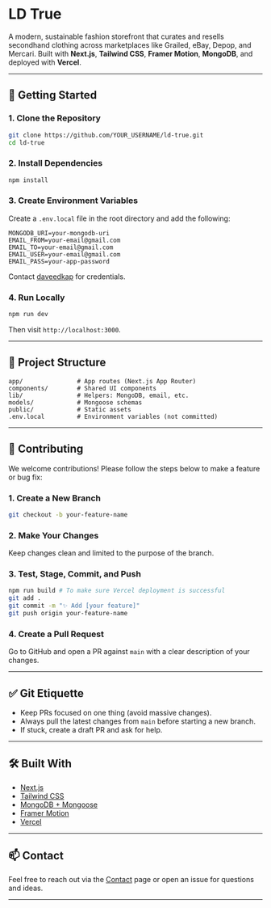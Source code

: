 # LD True

A modern, sustainable fashion storefront that curates and resells secondhand clothing across marketplaces like Grailed, eBay, Depop, and Mercari. Built with **Next.js**, **Tailwind CSS**, **Framer Motion**, **MongoDB**, and deployed with **Vercel**.

---

## 🚀 Getting Started

### 1. Clone the Repository

```bash
git clone https://github.com/YOUR_USERNAME/ld-true.git
cd ld-true
```

### 2. Install Dependencies

```bash
npm install
```

### 3. Create Environment Variables

Create a `.env.local` file in the root directory and add the following:

```env
MONGODB_URI=your-mongodb-uri
EMAIL_FROM=your-email@gmail.com
EMAIL_TO=your-email@gmail.com
EMAIL_USER=your-email@gmail.com
EMAIL_PASS=your-app-password
```

Contact [daveedkap](https://github.com/daveedkap) for credentials.

### 4. Run Locally

```bash
npm run dev
```

Then visit `http://localhost:3000`.

---

## 🧠 Project Structure

```
app/               # App routes (Next.js App Router)
components/        # Shared UI components
lib/               # Helpers: MongoDB, email, etc.
models/            # Mongoose schemas
public/            # Static assets
.env.local         # Environment variables (not committed)
```

---

## 👥 Contributing

We welcome contributions! Please follow the steps below to make a feature or bug fix:

### 1. Create a New Branch

```bash
git checkout -b your-feature-name
```

### 2. Make Your Changes

Keep changes clean and limited to the purpose of the branch.

### 3. Test, Stage, Commit, and Push

```bash
npm run build # To make sure Vercel deployment is successful
git add .
git commit -m "✨ Add [your feature]"
git push origin your-feature-name
```

### 4. Create a Pull Request

Go to GitHub and open a PR against `main` with a clear description of your changes.

---

## ✅ Git Etiquette

- Keep PRs focused on one thing (avoid massive changes).
- Always pull the latest changes from `main` before starting a new branch.
- If stuck, create a draft PR and ask for help.

---

## 🛠️ Built With

- [Next.js](https://nextjs.org/)
- [Tailwind CSS](https://tailwindcss.com/)
- [MongoDB + Mongoose](https://mongoosejs.com/)
- [Framer Motion](https://www.framer.com/motion/)
- [Vercel](https://vercel.com/)

---

## 📫 Contact

Feel free to reach out via the [Contact](https://ld-true.vercel.app/contact) page or open an issue for questions and ideas.

---

